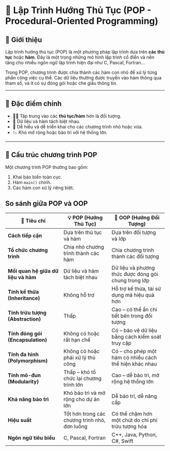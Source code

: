 # 🧠 Lập Trình Hướng Thủ Tục (POP - Procedural-Oriented Programming)

## 📌 Giới thiệu

Lập trình hướng thủ tục (POP) là một phương pháp lập trình dựa trên **các thủ tục** hoặc **hàm**. Đây là một trong những mô hình lập trình cổ điển và nền tảng cho nhiều ngôn ngữ lập trình hiện đại như C, Pascal, Fortran...

Trong POP, chương trình được chia thành các hàm con nhỏ để xử lý từng phần công việc cụ thể. Các dữ liệu thường được truyền vào hàm thông qua tham số, và ít có sự đóng gói hoặc che giấu thông tin.

---

## 🧱 Đặc điểm chính

- 👨‍💻 Tập trung vào các **thủ tục/hàm** hơn là đối tượng.
- 🧩 Dữ liệu và hàm tách biệt nhau.
- 🔄 Dễ hiểu và dễ triển khai cho các chương trình nhỏ hoặc vừa.
- 📉 Khó mở rộng hoặc bảo trì với hệ thống lớn.

---

## 🔧 Cấu trúc chương trình POP

Một chương trình POP thường bao gồm:

1. Khai báo biến toàn cục.
2. Hàm `main()` chính.
3. Các hàm con xử lý riêng biệt.
   
## So sánh giữa POP và OOP

| 🧩 Tiêu chí                         | 💡 POP (Hướng Thủ Tục)                        | 🧠 OOP (Hướng Đối Tượng)                               |
| ----------------------------------- | --------------------------------------------- | ------------------------------------------------------ |
| **Cách tiếp cận**                   | Dựa trên thủ tục và hàm                       | Dựa trên đối tượng và lớp                              |
| **Tổ chức chương trình**            | Chia nhỏ chương trình thành các hàm           | Chia chương trình thành các đối tượng                  |
| **Mối quan hệ giữa dữ liệu và hàm** | Dữ liệu và hàm tách biệt nhau                 | Dữ liệu và phương thức được đóng gói chung trong lớp   |
| **Tính kế thừa (Inheritance)**      | Không hỗ trợ                                  | Hỗ trợ kế thừa, tái sử dụng mã hiệu quả hơn            |
| **Tính trừu tượng (Abstraction)**   | Thấp                                          | Cao – có thể ẩn chi tiết bên trong đối tượng           |
| **Tính đóng gói (Encapsulation)**   | Không có hoặc rất hạn chế                     | Có – bảo vệ dữ liệu bằng cách kiểm soát truy cập       |
| **Tính đa hình (Polymorphism)**     | Không có hoặc phải xử lý thủ công             | Có – cho phép một hàm có nhiều cách thể hiện khác nhau |
| **Tính mô-đun (Modularity)**        | Thấp – khó tổ chức lại chương trình lớn       | Cao – dễ bảo trì, mở rộng hệ thống lớn                 |
| **Khả năng bảo trì**                | Khó bảo trì và mở rộng cho dự án lớn          | Dễ bảo trì, dễ nâng cấp                                |
| **Hiệu suất**                       | Tốt hơn trong các chương trình nhỏ, đơn luồng | Có thể chậm hơn một chút do chi phí trừu tượng hóa     |
| **Ngôn ngữ tiêu biểu**              | C, Pascal, Fortran                            | C++, Java, Python, C#, Swift                           |


